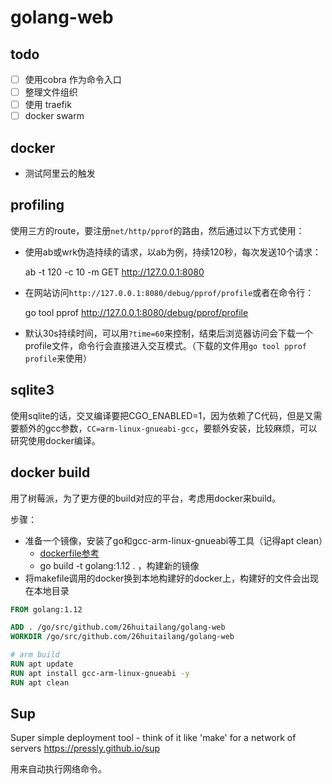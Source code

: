 # golang-web

## todo

- [ ] 使用cobra 作为命令入口
- [ ] 整理文件组织
- [ ] 使用 traefik
- [ ] docker swarm

## docker

- 测试阿里云的触发

## profiling

使用三方的route，要注册`net/http/pprof`的路由，然后通过以下方式使用：

- 使用ab或wrk伪造持续的请求，以ab为例，持续120秒，每次发送10个请求：

    ab -t 120 -c 10 -m GET http://127.0.0.1:8080

- 在网站访问`http://127.0.0.1:8080/debug/pprof/profile`或者在命令行：

    go tool pprof http://127.0.0.1:8080/debug/pprof/profile

- 默认30s持续时间，可以用`?time=60`来控制，结束后浏览器访问会下载一个profile文件，命令行会直接进入交互模式。（下载的文件用`go tool pprof profile`来使用）

## sqlite3

使用sqlite的话，交叉编译要把CGO_ENABLED=1，因为依赖了C代码，但是又需要额外的gcc参数，`CC=arm-linux-gnueabi-gcc`，要额外安装，比较麻烦，可以研究使用docker编译。

## docker build

用了树莓派，为了更方便的build对应的平台，考虑用docker来build。

步骤：

- 准备一个镜像，安装了go和gcc-arm-linux-gnueabi等工具（记得apt clean）
  - [dockerfile参考](https://github.com/cloudfoundry-incubator/diego-dockerfiles/tree/master/golang-ci/Dockerfile)
  - go build -t golang:1.12 . ，构建新的镜像
- 将makefile调用的docker换到本地构建好的docker上，构建好的文件会出现在本地目录

```dockerfile
FROM golang:1.12

ADD . /go/src/github.com/26huitailang/golang-web
WORKDIR /go/src/github.com/26huitailang/golang-web

# arm build
RUN apt update
RUN apt install gcc-arm-linux-gnueabi -y
RUN apt clean
```

## Sup

Super simple deployment tool - think of it like 'make' for a network of servers https://pressly.github.io/sup

用来自动执行网络命令。
